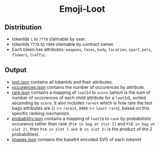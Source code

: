 <p align="center">
  <h1 align="center">Emoji-Loot</h1>
</p>

## Distribution

- tokenIds `1` to `7778` claimable by user.
- tokenIds `7778` to `7999` claimable by contract owner.
- Each token has attributes: `weapons`, `faces`, `body`, `location`, `sport`, `pets`, `flowers`, `traffic`.

## Output

- [loot.json](./loot.json) contains all tokenIds and their attributes.
- [occurences.json](./occurences.json) contains the number of occurences by attribute.
- [rare.json](./rare.json) contains a mapping of `lootId` to `score` (which is the sum of number of occcrences of each child attribute for a `lootId`), sorted ascending by `score`. It also includes `rarest` which is how rare the loot bags attributes are (`1` == `rarest`, `8000` == `least rare`), based on this specific ranking mechanism.
- [probability.json](./probability.json) contains a mapping of `lootId` to `rank` by probabilistic occurence rather than rank (`P(A in bag at slot 1)` and `P(B in bag at slot 2)`, then `P(A in slot 1 and B in slot 2)` is the product of the 2 probabilities).
- [images.json](./images.json) contains the base64 encoded SVG of each tokenId

